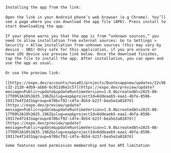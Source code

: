 `Installing the app from the link:`
<br>
<br>
`Open the link in your Android phone’s web browser (e.g Chrome).
You’ll see a page where you can download the app file (APK).
Press install to start downloading the app.`
<br>
<br>
`If your phone warns you that the app is from “unknown sources,” you need to allow installation from external sources:
Go to Settings > Security > Allow installation from unknown sources (this may vary by device - OBS! Only safe for this application, if you are unsure or have iOS device use preview link below.
Once the download finishes, tap the file to install the app.
After installation, you can open and use the app as usual.`
<br>
<br>
`Or use the preview link: `
<br>
<br>
`[[https://expo.dev/accounts/nasa01/projects/Quotesappnew/updates/22c96c32-2120-4db9-abb0-6c911d6e2c57](https://expo.dev/preview/update?message=Public+update&updateRuntimeVersion=1.0.0&createdAt=2025-08-17T09%3A18%3A35.196Z&slug=exp&projectId=6ddeaeb5-eaa1-4bfa-8596-19317e4f2431&group=678bcf92-c4fa-4b54-b21f-bea5e2a8187d](https://expo.dev/preview/update?message=Public+update&updateRuntimeVersion=1.0.0&createdAt=2025-08-17T09%3A18%3A35.196Z&slug=exp&projectId=6ddeaeb5-eaa1-4bfa-8596-19317e4f2431&group=678bcf92-c4fa-4b54-b21f-bea5e2a8187d)](https://expo.dev/preview/update?message=Public+update&updateRuntimeVersion=1.0.0&createdAt=2025-08-17T09%3A18%3A35.196Z&slug=exp&projectId=6ddeaeb5-eaa1-4bfa-8596-19317e4f2431&group=678bcf92-c4fa-4b54-b21f-bea5e2a8187d)`

`Some features need permission membership and has API limitation`
